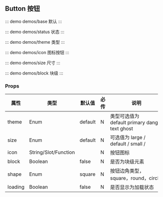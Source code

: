 ## Button 按钮

::: demo demos/base 默认
:::

::: demo demos/status 状态
:::

::: demo demos/theme 类型
:::

::: demo demos/icon 图标按钮
:::

::: demo demos/size 尺寸
:::

::: demo demos/block 块级
:::

### Props
| 属性 | 类型 | 默认值 | 必传 | 说明 |
|-----|-----|-----|-----|-----|
|theme|Enum|default|N|类型可选值为default primary danger text ghost|
|size|Enum|default|N|可选值为 large / default / small /  |
|icon|String/Slot/Function| |N|按钮图标 |
|block|Boolean|false|N|是否为块级元素|
|shape|Enum|square|N|按钮边角类型，square，round，circle|
|loading|Boolean|false|N|是否显示为加载状态|
